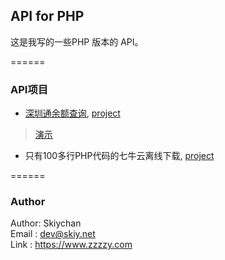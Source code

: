 ## API for PHP
这是我写的一些PHP 版本的 API。

======
### API项目
- [深圳通余额查询](docs/shenzhentong.md), [project](api/shenzhentong.php)

> [演示](http://api.oupag.com/dev/api/shenzhentong.php?cardno=328375558)
   
- 只有100多行PHP代码的七牛云离线下载, [project](api/qiniu.php)    

======
### Author
Author: Skiychan    
Email : dev@skiy.net    
Link  : https://www.zzzzy.com   


